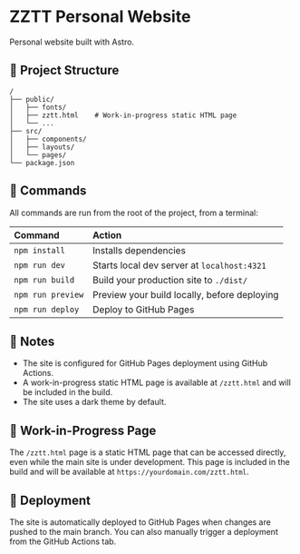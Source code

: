 # ZZTT Personal Website

Personal website built with Astro.

## 🚀 Project Structure

```
/
├── public/
│   ├── fonts/
│   ├── zztt.html    # Work-in-progress static HTML page
│   └── ...
├── src/
│   ├── components/
│   ├── layouts/
│   └── pages/
└── package.json
```

## 🧞 Commands

All commands are run from the root of the project, from a terminal:

| Command                   | Action                                           |
| :------------------------ | :----------------------------------------------- |
| `npm install`             | Installs dependencies                            |
| `npm run dev`             | Starts local dev server at `localhost:4321`      |
| `npm run build`           | Build your production site to `./dist/`          |
| `npm run preview`         | Preview your build locally, before deploying     |
| `npm run deploy`          | Deploy to GitHub Pages                           |

## 📝 Notes

- The site is configured for GitHub Pages deployment using GitHub Actions.
- A work-in-progress static HTML page is available at `/zztt.html` and will be included in the build.
- The site uses a dark theme by default.

## 🚧 Work-in-Progress Page

The `/zztt.html` page is a static HTML page that can be accessed directly, even while the main site is under development. This page is included in the build and will be available at `https://yourdomain.com/zztt.html`.

## 🚀 Deployment

The site is automatically deployed to GitHub Pages when changes are pushed to the main branch. You can also manually trigger a deployment from the GitHub Actions tab.
